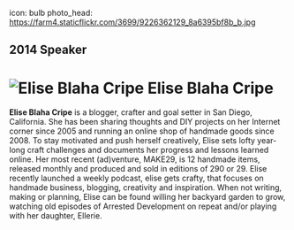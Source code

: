 icon: bulb
photo_head: https://farm4.staticflickr.com/3699/9226362129_8a6395bf8b_b.jpg

## 2014 Speaker

# ![Elise Blaha Cripe](http://imgs.wds.fm/elise-cripe-round.png) Elise Blaha Cripe

<div class="zig-zags_blue"></div>

**Elise Blaha Cripe** is a blogger, crafter and goal setter in San Diego, California. She has been sharing thoughts and DIY projects on her Internet corner since 2005 and running an online shop of handmade goods since 2008. To stay motivated and push herself creatively, Elise sets lofty year-long craft challenges and documents her progress and lessons learned online. Her most recent (ad)venture, MAKE29, is 12 handmade items, released monthly and produced and sold in editions of 290 or 29. Elise recently launched a weekly podcast, elise gets crafty, that focuses on handmade business, blogging, creativity and inspiration. When not writing, making or planning, Elise can be found willing her backyard garden to grow, watching old episodes of Arrested Development on repeat and/or playing with her daughter, Ellerie.
